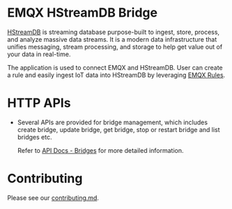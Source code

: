 # EMQX HStreamDB Bridge

[HStreamDB](https://hstream.io/) is streaming database purpose-built to ingest,
store, process, and analyze massive data streams. It is a modern data infrastructure
that unifies messaging, stream processing, and storage to help get value out of
your data in real-time.

The application is used to connect EMQX and HStreamDB.
User can create a rule and easily ingest IoT data into HStreamDB by leveraging
[EMQX Rules](https://docs.emqx.com/en/enterprise/v5.0/data-integration/rules.html).

<!---

# Documentation

- Refer to [Ingest data into HStreamDB](todo)
  for how to use EMQX dashboard to ingest IoT data into HStreamDB.

- Refer to [EMQX Rules](https://docs.emqx.com/en/enterprise/v5.0/data-integration/rules.html)
  for the EMQX rules engine introduction.

--->

# HTTP APIs

- Several APIs are provided for bridge management, which includes create bridge,
  update bridge, get bridge, stop or restart bridge and list bridges etc.

  Refer to [API Docs - Bridges](https://docs.emqx.com/en/enterprise/v5.0/admin/api-docs.html#tag/Bridges)
  for more detailed information.


# Contributing

Please see our [contributing.md](../../CONTRIBUTING.md).
